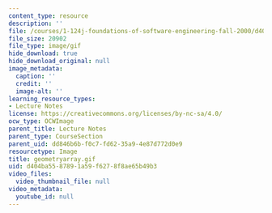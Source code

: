 ```yaml
---
content_type: resource
description: ''
file: /courses/1-124j-foundations-of-software-engineering-fall-2000/d404ba5587891a59f6278f8ae65b49b3_geometryarray.gif
file_size: 20902
file_type: image/gif
hide_download: true
hide_download_original: null
image_metadata:
  caption: ''
  credit: ''
  image-alt: ''
learning_resource_types:
- Lecture Notes
license: https://creativecommons.org/licenses/by-nc-sa/4.0/
ocw_type: OCWImage
parent_title: Lecture Notes
parent_type: CourseSection
parent_uid: dd846b6b-f0c7-fd62-35a9-4e87d772d0e9
resourcetype: Image
title: geometryarray.gif
uid: d404ba55-8789-1a59-f627-8f8ae65b49b3
video_files:
  video_thumbnail_file: null
video_metadata:
  youtube_id: null
---
```

